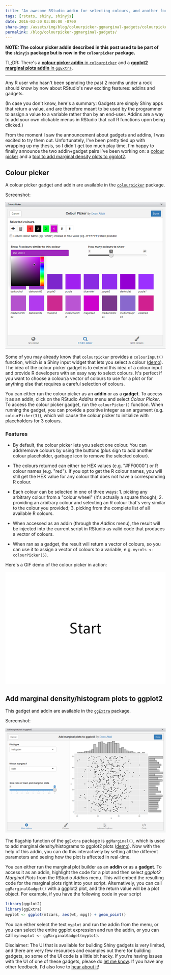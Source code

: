 ```yaml
---
title: "An awesome RStudio addin for selecting colours, and another for adding marginal density plots to ggplot2"
tags: [rstats, shiny, shinyjs]
date: 2016-03-30 03:00:00 -0700
share-img: /assets/img/blog/colourpicker-ggmarginal-gadgets/colourpickerscrnshot.png
permalink: /blog/colourpicker-ggmarginal-gadgets/
---
```


**NOTE: The colour picker addin described in this post used to be part of the `shinyjs` package but is now in the `colourpicker` package.**

TL;DR: There's a [**colour picker addin** in `colourpicker`](https://github.com/daattali/colourpicker#to-select-colours-to-use-in-your-r-code-colourpicker) and a [**ggplot2 marginal plots addin** in `ggExtra`](https://github.com/daattali/ggExtra#marginal-plots-rstudio-addingadget).

---

Any R user who hasn't been spending the past 2 months under a rock should know by now about RStudio's new exciting features: addins and gadgets.

(In case you don't know, here's a summary: Gadgets are simply Shiny apps that return a value, and are therefore meant to be used by the programmer to assign a value to a variable rather than by an end-user.  Addins are a way to add your own clickable menus in RStudio that call R functions upon being clicked.)

From the moment I saw the announcement about gadgets and addins, I was excited to try them out. Unfortunately, I've been pretty tied up with wrapping up my thesis, so I didn't get too much play time.  I'm happy to finally announce the two addin+gadget pairs I've been working on: a [colour picker](#colour-picker) and a [tool to add marginal density plots to ggplot2](#add-marginal-densityhistogram-plots-to-ggplot2).

## Colour picker

A colour picker gadget and addin are available in the [`colourpicker`](https://github.com/daattali/colourpicker) package.

Screenshot:

[![Colour picker screenshot](/assets/img/blog/colourpicker-ggmarginal-gadgets/colourpickerscrnshot.png)](/assets/img/blog/colourpicker-ggmarginal-gadgets/colourpickerscrnshot.png)

Some of you may already know that `colourpicker` provides a `colourInput()` function, which is a Shiny input widget that lets you select a colour ([demo](https://daattali.com/shiny/colourInput/)).  The idea of the colour picker gadget is to extend this idea of a colour input and provide R developers with an easy way to select colours. It's perfect if you want to choose a colour/a vector of colours to use for a plot or for anything else that requires a careful selection of colours.

You can either run the colour picker as an **addin** or as a **gadget**.  To access it as an addin, click on the RStudio *Addins* menu and select *Colour Picker*. To access the colour picker gadget, run the `colourPicker()` function. When running the gadget, you can provide a positive integer as an argument (e.g. `colourPicker(3)`), which will cause the colour picker to initialize with placeholders for 3 colours.

### Features

- By default, the colour picker lets you select one colour. You can add/remove colours by using the buttons (plus sign to add another colour placeholder, garbage icon to remove the selected colour).

- The colours returned can either be HEX values (e.g. "#FF0000") or R colour names (e.g. "red"). If you opt to get the R colour names, you will still get the HEX value for any colour that does not have a corresponding R colour. 

- Each colour can be selected in one of three ways: 1. picking any arbitrary colour from a "colour wheel" (it's actually a square though); 2. providing an arbitrary colour and selecting an R colour that's very similar to the colour you provided; 3. picking from the complete list of all available R colours.

- When accessed as an addin (through the *Addins* menu), the result will be injected into the current script in RStudio as valid code that produces a vector of colours.

- When ran as a gadget, the result will return a vector of colours, so you can use it to assign a vector of colours to a variable, e.g. `mycols <- colourPicker(5)`.


Here's a GIF demo of the colour picker in action:

[![Colour picker GIF](/assets/img/blog/colourpicker-ggmarginal-gadgets/colourPickerGadget.gif)](/assets/img/blog/colourpicker-ggmarginal-gadgets/colourPickerGadget.gif)

## Add marginal density/histogram plots to ggplot2

This gadget and addin are available in the [`ggExtra`](https://github.com/daattali/ggExtra) package.

Screenshot:

[![ggMarginalGadget screenshot](/assets/img/blog/colourpicker-ggmarginal-gadgets/ggmarginal-gadget.png)](/assets/img/blog/colourpicker-ggmarginal-gadgets/ggmarginal-gadget.png)

The flagship function of the `ggExtra` package is `ggMarginal()`, which is used to add marginal density/histograms to ggplot2 plots ([demo](https://daattali.com/shiny/ggExtra-ggMarginal-demo/)). Now with the help of this addin, you can do this interactively by setting all the different parameters and seeing how the plot is affected in real-time.

You can either run the marginal plot builder as an **addin** or as a **gadget**.  To access it as an addin, highlight the code for a plot and then select *ggplot2 Marginal Plots* from the RStudio *Addins* menu.  This will embed the resulting code for the marginal plots right into your script. Alternatively, you can call `ggMarginalGadget()` with a ggplot2 plot, and the return value will be a plot object.  For example, if you have the following code in your script

```r
library(ggplot2)
library(ggExtra)
myplot <- ggplot(mtcars, aes(wt, mpg)) + geom_point()
```

You can either select the text `myplot` and run the addin from the menu, or you can select the entire ggplot expression and run the addin, or you can call `mynewplot <- ggMarginalGadget(myplot)`. 

Disclaimer: The UI that is available for building Shiny gadgets is very limited, and there are very few resources and examples out there for building gadgets, so some of the UI code is a little bit hacky. If you're having issues with the UI of one of these gadgets, please do [let me know](/aboutme#contact).  If you have any other feedback, I'd also love to [hear about it](/aboutme#contact)!
